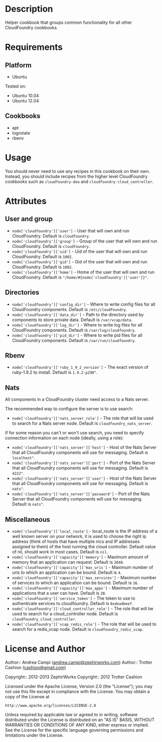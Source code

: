 Description
===========

Helper cookbook that groups common functionality for all other
CloudFoundry cookbooks.

Requirements
============

Platform
--------

* Ubuntu

Tested on:

* Ubuntu 10.04
* Ubuntu 12.04

Cookbooks
---------

* apt
* logrotate
* rbenv

Usage
=====

You should never need to use any recipes in this cookbook on their own.
Instead, you should include recipes from the higher level CloudFoundry
cookbooks such as `cloudfoundry-dea` and
`cloudfoundry-cloud_controller`.

Attributes
==========

User and group
--------------

* `node['cloudfoundry']['user']` - User that will own and run CloudFoundry. Default is `cloudfoundry`.
* `node['cloudfoundry']['group']` - Group of the user that will own and run CloudFoundry. Default is `cloudfoundry`.
* `node['cloudfoundry']['uid']` - Uid of the user that will own and run CloudFoundry. Default is `1002`.
* `node['cloudfoundry']['gid']` - Gid of the user that will own and run CloudFoundry. Default is `1002`.
* `node['cloudfoundry']['home']` - Home of the user that will own and run CloudFoundry. Default is `"/home/#{node['cloudfoundry']['user']}"`.

Directories
-----------

* `node['cloudfoundry']['config_dir']` - Where to write config files for all CloudFoundry components. Default is `/etc/cloudfoundry`.
* `node['cloudfoundry']['data_dir']` - Path to the directory used by components to store private data. Default is `/var/vcap/data`.
* `node['cloudfoundry']['log_dir']` - Where to write log files for all CloudFoundry components. Default is `/var/log/cloudfoundry`.
* `node['cloudfoundry']['pid_dir']` - Where to write pid files for all CloudFoundry components. Default is `/var/run/cloudfoundry`.

Rbenv
-----

* `node['cloudfoundry']['ruby_1_9_2_version']` - The exact version of ruby-1.9.2 to install. Default is `1.9.2-p290"`.

Nats
----

All components in a CloudFoundry cluster need access to a Nats server.

The recommended way to configure the server is to use search:

* `node['cloudfoundry']['nats_server_role']` - The role that will be used to search for a Nats server node. Default is `cloudfoundry_nats_server`.

If for some reason you can't or won't use search, you need to specify connection information on each node
(ideally, using a role):

* `node['cloudfoundry']['nats_server']['host']` - Host of the Nats Server that all CloudFoundry components will use for messaging. Default is `localhost"`.
* `node['cloudfoundry']['nats_server']['port']` - Port of the Nats Server that all CloudFoundry components will use for messaging. Default is `4222"`.
* `node['cloudfoundry']['nats_server']['user']` - Host of the Nats Server that all CloudFoundry components will use for messaging. Default is `nats"`.
* `node['cloudfoundry']['nats_server']['password']` - Port of the Nats Server that all CloudFoundry components will use for messaging. Default is `nats"`.

Miscellaneous
-------------

* `node['cloudfoundry']['local_route']` - local_route is the IP address of a well known server on your network, it is used to choose the right ip address (think of hosts that have multiple nics and IP addresses assigned to them) of the host running the cloud controller. Default value of nil, should work in most cases. Default is `nil`.
* `node['cloudfoundry']['capacity']['memory']` - Maximum amount of memory that an application can request. Default is `2048`.
* `node['cloudfoundry']['capacity']['max_uris']` - Maximum number of uris to which an application can be bound. Default is `4`.
* `node['cloudfoundry']['capacity']['max_services']` - Maximum number of services to which an application can be bound. Default is `16`.
* `node['cloudfoundry']['capacity']['max_apps']` - Maximum number of applications that a user can have. Default is `20`.
* `node['cloudfoundry']['service_token']` - The token to use to authenticate services to cloudfoundry. Default is `0xdeadbeef`.
* `node['cloudfoundry']['cloud_controller_role']` - The role that will be used to search for a cloud_controller node. Default is `cloudfoundry_cloud_controller`.
* `node['cloudfoundry']['vcap_redis_role']` - The role that will be used to search for a redis_vcap node. Default is `cloudfoundry_redis_vcap`.

License and Author
==================

Author:: Andrea Campi (<andrea.campi@zephirworks.com>)
Author:: Trotter Cashion (<cashion@gmail.com>)

Copyright:: 2012-2013 ZephirWorks
Copyright:: 2012 Trotter Cashion

Licensed under the Apache License, Version 2.0 (the "License");
you may not use this file except in compliance with the License.
You may obtain a copy of the License at

    http://www.apache.org/licenses/LICENSE-2.0

Unless required by applicable law or agreed to in writing, software
distributed under the License is distributed on an "AS IS" BASIS,
WITHOUT WARRANTIES OR CONDITIONS OF ANY KIND, either express or implied.
See the License for the specific language governing permissions and
limitations under the License.
